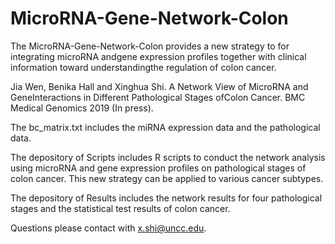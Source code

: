 # MicroRNA-Gene-Network-Colon

The MicroRNA-Gene-Network-Colon provides a new strategy to for integrating microRNA andgene expression profiles together with clinical information toward understandingthe regulation of colon cancer. 

Jia Wen, Benika Hall and Xinghua Shi. A Network View of MicroRNA and GeneInteractions in Different Pathological Stages ofColon Cancer. BMC Medical Genomics 2019 (In press).

The bc_matrix.txt includes the miRNA expression data and the pathological data.

The depository of Scripts includes R scripts to conduct the network analysis using microRNA and gene expression profiles on pathological stages of colon cancer. This new strategy can be applied to various cancer subtypes.

The depository of Results includes the network results for four pathological stages and the statistical test results of colon cancer. 

Questions please contact with x.shi@uncc.edu.
